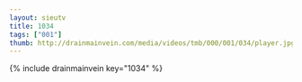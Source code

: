 ```yaml
--- 
layout: sieutv
title: 1034
tags: ["001"]
thumb: http://drainmainvein.com/media/videos/tmb/000/001/034/player.jpg
---
```

{% include drainmainvein key="1034" %} 
